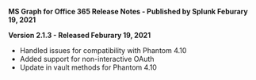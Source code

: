 **MS Graph for Office 365 Release Notes - Published by Splunk Feburary 19, 2021**


**Version 2.1.3 - Released Feburary 19, 2021**

* Handled issues for compatibility with Phantom 4.10
* Added support for non-interactive OAuth
* Update in vault methods for Phantom 4.10
